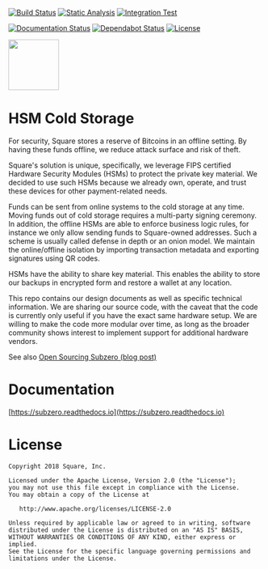 [![Build Status](https://github.com/square/subzero/actions/workflows/codeql-analysis.yml/badge.svg)](https://github.com/square/subzero/actions/workflows/codeql-analysis.yml)
[![Static Analysis](https://github.com/square/subzero/actions/workflows/clang-static-analysis.yml/badge.svg)](https://github.com/square/subzero/actions/workflows/clang-static-analysis.yml)
[![Integration Test](https://github.com/square/subzero/actions/workflows/signtx-test.yml/badge.svg)](https://github.com/square/subzero/actions/workflows/signtx-test.yml)

[![Documentation Status](https://readthedocs.org/projects/subzero/badge/?version=master)](https://subzero.readthedocs.io/en/master/?badge=master)
[![Dependabot Status](https://api.dependabot.com/badges/status?host=github&repo=square/subzero)](https://dependabot.com)
[![License](https://img.shields.io/badge/License-Apache%202.0-blue.svg)](https://github.com/square/subzero/blob/master/LICENSE)

<img src="logo.png" width="100">

# HSM Cold Storage

For security, Square stores a reserve of Bitcoins in an offline setting. By having these funds offline, we
reduce attack surface and risk of theft.

Square's solution is unique, specifically, we leverage FIPS certified Hardware Security Modules (HSMs) to protect the
private key material. We decided to use such HSMs because we already own, operate, and trust these devices for other payment-related needs.

Funds can be sent from online systems to the cold storage at any time. Moving funds out of cold storage requires a
multi-party signing ceremony. In addition, the offline HSMs are able to enforce business logic rules, for instance we
only allow sending funds to Square-owned addresses. Such a scheme is usually called defense in depth or an onion model.
We maintain the online/offline isolation by importing transaction metadata and exporting signatures using QR codes.

HSMs have the ability to share key material. This enables the ability to store our backups in encrypted form and
restore a wallet at any location.

This repo contains our design documents as well as specific technical information. We are sharing our source code, with
the caveat that the code is currently only useful if you have the exact same hardware setup. We are willing to make the
code more modular over time, as long as the broader community shows interest to implement support for additional
hardware vendors.

See also [Open Sourcing Subzero (blog post)](https://developer.squareup.com/blog/open-sourcing-subzero)

# Documentation

[https://subzero.readthedocs.io](https://subzero.readthedocs.io)

# License


    Copyright 2018 Square, Inc.

    Licensed under the Apache License, Version 2.0 (the "License");
    you may not use this file except in compliance with the License.
    You may obtain a copy of the License at

       http://www.apache.org/licenses/LICENSE-2.0

    Unless required by applicable law or agreed to in writing, software
    distributed under the License is distributed on an "AS IS" BASIS,
    WITHOUT WARRANTIES OR CONDITIONS OF ANY KIND, either express or implied.
    See the License for the specific language governing permissions and
    limitations under the License.
